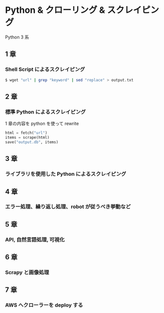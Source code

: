 # Python & クローリング & スクレイピング

Python 3 系

## 1 章

### Shell Script によるスクレイピング

```bash
$ wget "url" | grep "keyword" | sed "replace" > output.txt
```

## 2 章

### 標準 Python によるスクレイピング

1 章の内容を python を使って rewrite

```python
html = fetch("url")
items = scrape(html)
save("output.db", items)
```

## 3 章

### ライブラリを使用した Python によるスクレイピング

## 4 章

### エラー処理、繰り返し処理、robot が従うべき挙動など

## 5 章

### API, 自然言語処理, 可視化

## 6 章

### Scrapy と画像処理

## 7 章

### AWS へクローラーを deploy する
